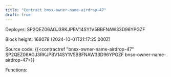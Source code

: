 ```yaml
---
title: "Contract bnsx-owner-name-airdrop-47"
draft: true
---
```

Deployer: SP2QEZ06AGJ3RKJPBV14SY1V5BBFNAW33D96YPGZF


 



Block height: 168078 (2024-10-01T21:17:25.000Z)

Source code: {{<contractref "bnsx-owner-name-airdrop-47" SP2QEZ06AGJ3RKJPBV14SY1V5BBFNAW33D96YPGZF bnsx-owner-name-airdrop-47>}}

Functions:


